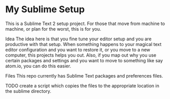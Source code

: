 My Sublime Setup
================

This is a Sublime Text 2 setup project. For those that move from machine to machine, or plan for the worst, this is for you.

Idea
The idea here is that you fine tune your editor setup and you are productive with that setup. When something happens to your magical text editor configuration and you want to restore it, or you move to a new computer, this projects helps you out. Also, if you map out why you use certain packages and settings and you want to move to something like say atom.io, you can do this easier.

Files
This repo currently has Sublime Text packages and preferences files.

TODO create a script which copies the files to the appropriate location in the sublime directory.
